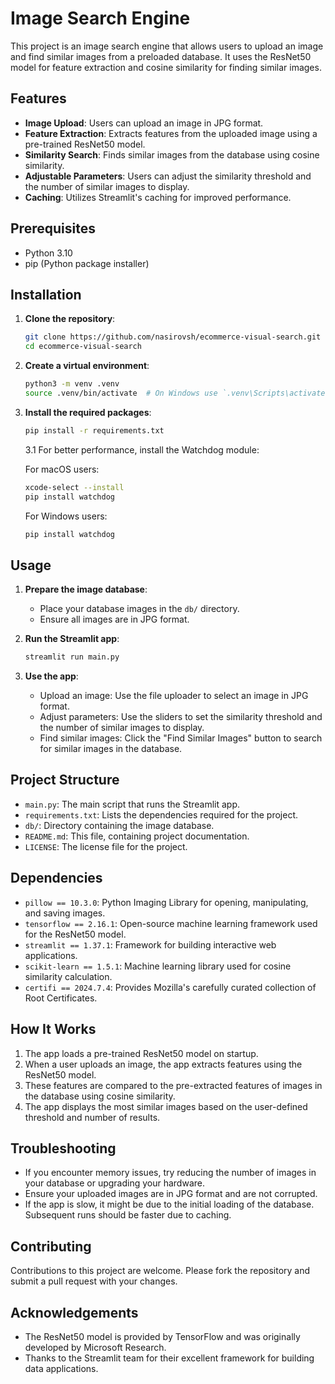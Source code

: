 # Image Search Engine

This project is an image search engine that allows users to upload an image and find similar images from a preloaded database. It uses the ResNet50 model for feature extraction and cosine similarity for finding similar images.

## Features

- **Image Upload**: Users can upload an image in JPG format.
- **Feature Extraction**: Extracts features from the uploaded image using a pre-trained ResNet50 model.
- **Similarity Search**: Finds similar images from the database using cosine similarity.
- **Adjustable Parameters**: Users can adjust the similarity threshold and the number of similar images to display.
- **Caching**: Utilizes Streamlit's caching for improved performance.

## Prerequisites

- Python 3.10
- pip (Python package installer)

## Installation

1. **Clone the repository**:
    ```sh
    git clone https://github.com/nasirovsh/ecommerce-visual-search.git
    cd ecommerce-visual-search
    ```

2. **Create a virtual environment**:
    ```sh
    python3 -m venv .venv
    source .venv/bin/activate  # On Windows use `.venv\Scripts\activate`
    ```

3. **Install the required packages**:
    ```sh
    pip install -r requirements.txt
    ```

   3.1 For better performance, install the Watchdog module:
      
      For macOS users:
      ```sh
      xcode-select --install
      pip install watchdog
      ```
      For Windows users:
      ```sh
      pip install watchdog
      ```

## Usage

1. **Prepare the image database**:
   - Place your database images in the `db/` directory.
   - Ensure all images are in JPG format.

2. **Run the Streamlit app**:
    ```sh
    streamlit run main.py
    ```

3. **Use the app**:
   - Upload an image: Use the file uploader to select an image in JPG format.
   - Adjust parameters: Use the sliders to set the similarity threshold and the number of similar images to display.
   - Find similar images: Click the "Find Similar Images" button to search for similar images in the database.

## Project Structure

- `main.py`: The main script that runs the Streamlit app.
- `requirements.txt`: Lists the dependencies required for the project.
- `db/`: Directory containing the image database.
- `README.md`: This file, containing project documentation.
- `LICENSE`: The license file for the project.

## Dependencies

- `pillow == 10.3.0`: Python Imaging Library for opening, manipulating, and saving images.
- `tensorflow == 2.16.1`: Open-source machine learning framework used for the ResNet50 model.
- `streamlit == 1.37.1`: Framework for building interactive web applications.
- `scikit-learn == 1.5.1`: Machine learning library used for cosine similarity calculation.
- `certifi == 2024.7.4`: Provides Mozilla's carefully curated collection of Root Certificates.

## How It Works

1. The app loads a pre-trained ResNet50 model on startup.
2. When a user uploads an image, the app extracts features using the ResNet50 model.
3. These features are compared to the pre-extracted features of images in the database using cosine similarity.
4. The app displays the most similar images based on the user-defined threshold and number of results.

## Troubleshooting

- If you encounter memory issues, try reducing the number of images in your database or upgrading your hardware.
- Ensure your uploaded images are in JPG format and are not corrupted.
- If the app is slow, it might be due to the initial loading of the database. Subsequent runs should be faster due to caching.

## Contributing

Contributions to this project are welcome. Please fork the repository and submit a pull request with your changes.

## Acknowledgements

- The ResNet50 model is provided by TensorFlow and was originally developed by Microsoft Research.
- Thanks to the Streamlit team for their excellent framework for building data applications.